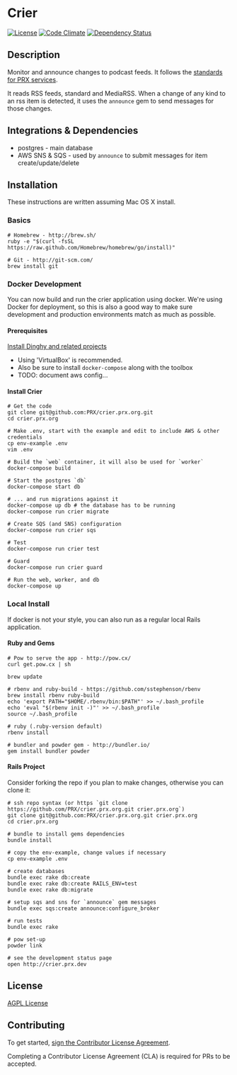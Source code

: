 # Crier
[![License](https://img.shields.io/badge/license-AGPL-blue.svg)](https://www.gnu.org/licenses/agpl-3.0.html)
[![Code Climate](https://codeclimate.com/github/PRX/crier.prx.org/badges/gpa.svg)](https://codeclimate.com/github/PRX/crier.prx.org)
[![Dependency Status](https://gemnasium.com/PRX/crier.prx.org.svg)](https://gemnasium.com/PRX/crier.prx.org)

## Description
Monitor and announce changes to podcast feeds.
It follows the [standards for PRX services](https://github.com/PRX/meta.prx.org/wiki/Project-Standards#services).

It reads RSS feeds, standard and MediaRSS.
When a change of any kind to an rss item is detected, it uses the `announce` gem to send messages for those changes.

## Integrations & Dependencies
- postgres - main database
- AWS SNS & SQS - used by `announce` to submit messages for item create/update/delete

## Installation
These instructions are written assuming Mac OS X install.

### Basics
```shell
# Homebrew - http://brew.sh/
ruby -e "$(curl -fsSL https://raw.github.com/Homebrew/homebrew/go/install)"

# Git - http://git-scm.com/
brew install git
```

### Docker Development
You can now build and run the crier application using docker.
We're using Docker for deployment, so this is also a good way to make sure development and production environments match as much as possible.

#### Prerequisites
[Install Dinghy and related projects](https://github.com/codekitchen/dinghy)
* Using 'VirtualBox' is recommended.
* Also be sure to install `docker-compose` along with the toolbox
* TODO: document aws config...

#### Install Crier
```shell
# Get the code
git clone git@github.com:PRX/crier.prx.org.git
cd crier.prx.org

# Make .env, start with the example and edit to include AWS & other credentials
cp env-example .env
vim .env

# Build the `web` container, it will also be used for `worker`
docker-compose build

# Start the postgres `db`
docker-compose start db

# ... and run migrations against it
docker-compose up db # the database has to be running
docker-compose run crier migrate

# Create SQS (and SNS) configuration
docker-compose run crier sqs

# Test
docker-compose run crier test

# Guard
docker-compose run crier guard

# Run the web, worker, and db
docker-compose up
```

### Local Install
If docker is not your style, you can also run as a regular local Rails application.

#### Ruby and Gems
```
# Pow to serve the app - http://pow.cx/
curl get.pow.cx | sh

brew update

# rbenv and ruby-build - https://github.com/sstephenson/rbenv
brew install rbenv ruby-build
echo 'export PATH="$HOME/.rbenv/bin:$PATH"' >> ~/.bash_profile
echo 'eval "$(rbenv init -)"' >> ~/.bash_profile
source ~/.bash_profile

# ruby (.ruby-version default)
rbenv install

# bundler and powder gem - http://bundler.io/
gem install bundler powder
```

#### Rails Project
Consider forking the repo if you plan to make changes, otherwise you can clone it:
```
# ssh repo syntax (or https `git clone https://github.com/PRX/crier.prx.org.git crier.prx.org`)
git clone git@github.com:PRX/crier.prx.org.git crier.prx.org
cd crier.prx.org

# bundle to install gems dependencies
bundle install

# copy the env-example, change values if necessary
cp env-example .env

# create databases
bundle exec rake db:create
bundle exec rake db:create RAILS_ENV=test
bundle exec rake db:migrate

# setup sqs and sns for `announce` gem messages
bundle exec sqs:create announce:configure_broker

# run tests
bundle exec rake

# pow set-up
powder link

# see the development status page
open http://crier.prx.dev
```

## License
[AGPL License](https://www.gnu.org/licenses/agpl-3.0.html)

## Contributing
To get started, <a href="https://www.clahub.com/agreements/PRX/crier.prx.org">sign the Contributor License Agreement</a>.

Completing a Contributor License Agreement (CLA) is required for PRs to be accepted.
